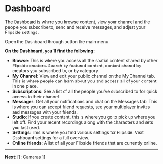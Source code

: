 # Dashboard

The Dashboard is where you browse content, view your channel and the people you subscribe to, send and receive messages, and adjust your Flipside settings.

Open the Dashboard through button the main menu.

**On the Dashboard, you’ll find the following:**

* **Browse**:  This is where you access all the spatial content shared by other Flipside creators.  Search by featured content, content shared by creators you subscribed to, or by category.
* **My Channel**: View and edit your public channel on the My Channel tab.  This is where people can learn about you and access all of your content in one place.
* **Subscriptions**: See a list of all the people you’ve subscribed to for quick access to their channel.
* **Messages**: Get all your notifications and chat on the Messages tab.  This is where you can accept friend requests, see your multiplayer invites and messages with your friends.
* **Studio**: If you create content, this is where you go to pick up where you left off.  Find your recent recordings along with the characters and sets you last used.
* **Settings**: This is where you find various settings for Flipside.  Visit  Dashboard settings for a full overview.
* **Online friends**:  A list of all your Flipside friends that are currently online.

---

**Next:** [[: Cameras ]]

